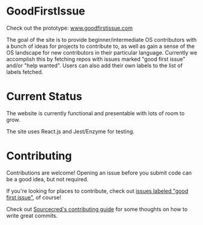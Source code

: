# GoodFirstIssue

Check out the prototype: www.goodfirstissue.com

The goal of the site is to provide beginner/intermediate OS contributors with a bunch of ideas for projects to contribute to, as well as gain a sense of the OS landscape for new contributors in their particular language. Currently we accomplish this by fetching repos with issues marked "good first issue" and/or "help wanted". Users can also add their own labels to the list of labels fetched. 

# Current Status 

The website is currently functional and presentable with lots of room to grow. 

The site uses React.js and Jest/Enzyme for testing. 

# Contributing 

Contributions are welcome! Opening an issue before you submit code can be a good idea, but not required. 

If you're looking for places to contribute, check out [issues labeled "good first issue"][gfi], of course! 

Check out [Sourcecred's contributing guide][scg] for some thoughts on how to write great commits. 

[gfi]: https://github.com/BrianLitwin/GoodFirstIssue-Dev/issues?q=is%3Aissue+is%3Aopen+label%3A%22good+first+issue%22
[scg]: https://github.com/sourcecred/sourcecred/blob/master/CONTRIBUTING.md
